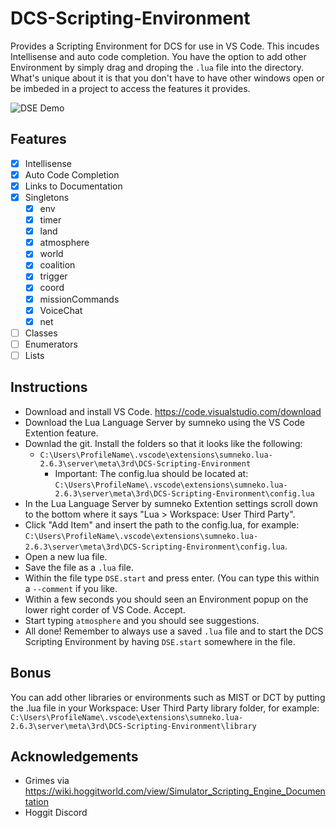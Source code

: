 # DCS-Scripting-Environment
Provides a Scripting Environment for DCS for use in VS Code. This incudes Intellisense and auto code completion. You have the option to add other Environment by simply drag and droping the `.lua` file into the directory. What's unique about it is that you don't have to have other windows open or be imbeded in a project to access the features it provides.

![DSE Demo](https://cdn.discordapp.com/attachments/780381707794513931/940321528120238131/code2.gif)

## Features
- [X] Intellisense
- [X] Auto Code Completion
- [X] Links to Documentation
- [X] Singletons
  - [X] env
  - [X] timer
  - [X] land
  - [X] atmosphere
  - [X] world
  - [X] coalition
  - [X] trigger
  - [X] coord
  - [X] missionCommands
  - [X] VoiceChat
  - [X] net
- [ ] Classes
- [ ] Enumerators
- [ ] Lists

## Instructions
  - Download and install VS Code. https://code.visualstudio.com/download
  - Download the Lua Language Server by sumneko using the VS Code Extention feature.
  - Downlad the git. Install the folders so that it looks like the following:
    - `C:\Users\ProfileName\.vscode\extensions\sumneko.lua-2.6.3\server\meta\3rd\DCS-Scripting-Environment`
      - Important: The config.lua should be located at: `C:\Users\ProfileName\.vscode\extensions\sumneko.lua-2.6.3\server\meta\3rd\DCS-Scripting-Environment\config.lua`
  - In the Lua Language Server by sumneko Extention settings scroll down to the bottom where it says "Lua > Workspace: User Third Party".
  - Click "Add Item" and insert the path to the config.lua, for example: `C:\Users\ProfileName\.vscode\extensions\sumneko.lua-2.6.3\server\meta\3rd\DCS-Scripting-Environment\config.lua`.
  - Open a new lua file.
  - Save the file as a `.lua` file.
  - Within the file type `DSE.start` and press enter. (You can type this within a `--comment` if you like.
  - Within a few seconds you should seen an Environment popup on the lower right corder of VS Code. Accept.
  - Start typing `atmosphere` and you should see suggestions.
  - All done! Remember to always use a saved `.lua` file and to start the DCS Scripting Environment by having `DSE.start` somewhere in the file.

## Bonus
You can add other libraries or environments such as MIST or DCT by putting the .lua file in your Workspace: User Third Party library folder, for example: `C:\Users\ProfileName\.vscode\extensions\sumneko.lua-2.6.3\server\meta\3rd\DCS-Scripting-Environment\library`

## Acknowledgements
- Grimes via https://wiki.hoggitworld.com/view/Simulator_Scripting_Engine_Documentation
- Hoggit Discord
